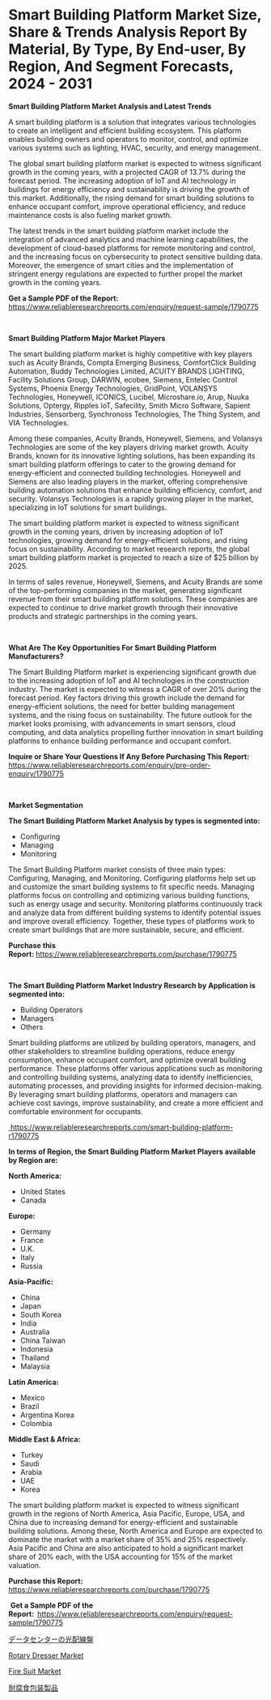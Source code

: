 <p><h1>Smart Building Platform Market Size, Share & Trends Analysis Report By Material, By Type, By End-user, By Region, And Segment Forecasts, 2024 - 2031</h1></p><p><strong>Smart Building Platform Market Analysis and Latest Trends</strong></p>
<p><p>A smart building platform is a solution that integrates various technologies to create an intelligent and efficient building ecosystem. This platform enables building owners and operators to monitor, control, and optimize various systems such as lighting, HVAC, security, and energy management.</p><p>The global smart building platform market is expected to witness significant growth in the coming years, with a projected CAGR of 13.7% during the forecast period. The increasing adoption of IoT and AI technology in buildings for energy efficiency and sustainability is driving the growth of this market. Additionally, the rising demand for smart building solutions to enhance occupant comfort, improve operational efficiency, and reduce maintenance costs is also fueling market growth.</p><p>The latest trends in the smart building platform market include the integration of advanced analytics and machine learning capabilities, the development of cloud-based platforms for remote monitoring and control, and the increasing focus on cybersecurity to protect sensitive building data. Moreover, the emergence of smart cities and the implementation of stringent energy regulations are expected to further propel the market growth in the coming years.</p></p>
<p><strong>Get a Sample PDF of the Report:&nbsp;</strong> <a href="https://www.reliableresearchreports.com/enquiry/request-sample/1790775">https://www.reliableresearchreports.com/enquiry/request-sample/1790775</a></p>
<p>&nbsp;</p>
<p><strong>Smart Building Platform Major Market Players</strong></p>
<p><p>The smart building platform market is highly competitive with key players such as Acuity Brands, Compta Emerging Business, ComfortClick Building Automation, Buddy Technologies Limited, ACUITY BRANDS LIGHTING, Facility Solutions Group, DARWIN, ecobee, Siemens, Entelec Control Systems, Phoenix Energy Technologies, GridPoint, VOLANSYS Technologies, Honeywell, ICONICS, Lucibel, Microshare.io, Arup, Nuuka Solutions, Optergy, Ripples IoT, Safecility, Smith Micro Software, Sapient Industries, Sensorberg, Synchronoss Technologies, The Thing System, and VIA Technologies.</p><p>Among these companies, Acuity Brands, Honeywell, Siemens, and Volansys Technologies are some of the key players driving market growth. Acuity Brands, known for its innovative lighting solutions, has been expanding its smart building platform offerings to cater to the growing demand for energy-efficient and connected building technologies. Honeywell and Siemens are also leading players in the market, offering comprehensive building automation solutions that enhance building efficiency, comfort, and security. Volansys Technologies is a rapidly growing player in the market, specializing in IoT solutions for smart buildings.</p><p>The smart building platform market is expected to witness significant growth in the coming years, driven by increasing adoption of IoT technologies, growing demand for energy-efficient solutions, and rising focus on sustainability. According to market research reports, the global smart building platform market is projected to reach a size of $25 billion by 2025.</p><p>In terms of sales revenue, Honeywell, Siemens, and Acuity Brands are some of the top-performing companies in the market, generating significant revenue from their smart building platform solutions. These companies are expected to continue to drive market growth through their innovative products and strategic partnerships in the coming years.</p></p>
<p>&nbsp;</p>
<p><strong>What Are The Key Opportunities For Smart Building Platform Manufacturers?</strong></p>
<p><p>The Smart Building Platform market is experiencing significant growth due to the increasing adoption of IoT and AI technologies in the construction industry. The market is expected to witness a CAGR of over 20% during the forecast period. Key factors driving this growth include the demand for energy-efficient solutions, the need for better building management systems, and the rising focus on sustainability. The future outlook for the market looks promising, with advancements in smart sensors, cloud computing, and data analytics propelling further innovation in smart building platforms to enhance building performance and occupant comfort.</p></p>
<p><strong>Inquire or Share Your Questions If Any Before Purchasing This Report:</strong> <a href="https://www.reliableresearchreports.com/enquiry/pre-order-enquiry/1790775">https://www.reliableresearchreports.com/enquiry/pre-order-enquiry/1790775</a></p>
<p>&nbsp;</p>
<p><strong>Market Segmentation</strong></p>
<p><strong>The Smart Building Platform Market Analysis by types is segmented into:</strong></p>
<p><ul><li>Configuring</li><li>Managing</li><li>Monitoring</li></ul></p>
<p><p>The Smart Building Platform market consists of three main types: Configuring, Managing, and Monitoring. Configuring platforms help set up and customize the smart building systems to fit specific needs. Managing platforms focus on controlling and optimizing various building functions, such as energy usage and security. Monitoring platforms continuously track and analyze data from different building systems to identify potential issues and improve overall efficiency. Together, these types of platforms work to create smart buildings that are more sustainable, secure, and efficient.</p></p>
<p><strong>Purchase this Report:&nbsp;</strong><a href="https://www.reliableresearchreports.com/purchase/1790775">https://www.reliableresearchreports.com/purchase/1790775</a></p>
<p>&nbsp;</p>
<p><strong>The Smart Building Platform Market Industry Research by Application is segmented into:</strong></p>
<p><ul><li>Building Operators</li><li>Managers</li><li>Others</li></ul></p>
<p><p>Smart building platforms are utilized by building operators, managers, and other stakeholders to streamline building operations, reduce energy consumption, enhance occupant comfort, and optimize overall building performance. These platforms offer various applications such as monitoring and controlling building systems, analyzing data to identify inefficiencies, automating processes, and providing insights for informed decision-making. By leveraging smart building platforms, operators and managers can achieve cost savings, improve sustainability, and create a more efficient and comfortable environment for occupants.</p></p>
<p><a href="https://www.reliableresearchreports.com/smart-building-platform-r1790775">&nbsp;https://www.reliableresearchreports.com/smart-building-platform-r1790775</a></p>
<p><strong>In terms of Region, the Smart Building Platform Market Players available by Region are:</strong></p>
<p>
    <p> <strong> North America: </strong>
        <ul>
            <li>United States</li>
            <li>Canada</li>
        </ul>
        </p> 
    <p> <strong> Europe: </strong>
        <ul>
            <li>Germany</li>
            <li>France</li>
            <li>U.K.</li>
            <li>Italy</li>
            <li>Russia</li>
        </ul>
        </p> 
    <p> <strong> Asia-Pacific: </strong>
        <ul>
            <li>China</li>
            <li>Japan</li>
            <li>South Korea</li>
            <li>India</li>
            <li>Australia</li>
            <li>China Taiwan</li>
            <li>Indonesia</li>
            <li>Thailand</li>
            <li>Malaysia</li>
        </ul>
        </p> 
    <p> <strong> Latin America: </strong>
        <ul>
            <li>Mexico</li>
            <li>Brazil</li>
            <li>Argentina Korea</li>
            <li>Colombia</li>
        </ul>
        </p> 
    <p> <strong> Middle East & Africa: </strong>
        <ul>
            <li>Turkey</li>
            <li>Saudi</li>
            <li>Arabia</li>
            <li>UAE</li>
            <li>Korea</li>
        </ul>
    </p>
    </p>
<p><p>The smart building platform market is expected to witness significant growth in the regions of North America, Asia Pacific, Europe, USA, and China due to increasing demand for energy-efficient and sustainable building solutions. Among these, North America and Europe are expected to dominate the market with a market share of 35% and 25% respectively. Asia Pacific and China are also anticipated to hold a significant market share of 20% each, with the USA accounting for 15% of the market valuation.</p></p>
<p><strong>Purchase this Report: </strong><a href="https://www.reliableresearchreports.com/purchase/1790775">https://www.reliableresearchreports.com/purchase/1790775</a></p>
<p>&nbsp;<strong>Get a Sample PDF of the Report:&nbsp;&nbsp;</strong><a href="https://www.reliableresearchreports.com/enquiry/request-sample/1790775">https://www.reliableresearchreports.com/enquiry/request-sample/1790775</a></p>
<p><strong></strong></p>
<p><p><a href="https://github.com/NikitaBruen/Market-Research-Report-List-1/blob/main/3829710180434.md">データセンターの光配線盤</a></p><p><a href="https://github.com/faisalayoob601/Market-Research-Report-List-1/blob/main/rotary-dresser-market.md">Rotary Dresser Market</a></p><p><a href="https://github.com/santosh758595/Market-Research-Report-List-5/blob/main/fire-suit-market.md">Fire Suit Market</a></p><p><a href="https://github.com/mm14022023/Market-Research-Report-List-2/blob/main/9347377180433.md">耐腐食包装製品</a></p></p>
